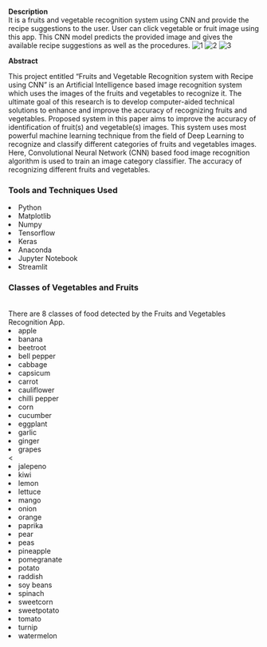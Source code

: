 <strong>Description</strong><br>
It is a fruits and vegetable recognition system using CNN and provide the recipe suggestions to the user. User can click vegetable or fruit image using this app. This CNN model predicts the provided image and gives the available recipe suggestions as well as the procedures.
![1](https://github.com/user-attachments/assets/79ddbf84-f1a8-4f3b-96f8-d608f656a5ea)
![2](https://github.com/user-attachments/assets/b2b0f00e-7635-4bc8-a6ef-bf0acc572838)
![3](https://github.com/user-attachments/assets/94d905e2-9dac-4836-b532-1a582bb1ad84)

<strong>Abstract</strong><br>

This project entitled “Fruits and Vegetable Recognition system with Recipe using CNN” is an Artificial Intelligence based image recognition system which uses the images of the fruits and vegetables to recognize it. The ultimate goal of this research is to develop computer-aided technical solutions to enhance and improve the accuracy of recognizing fruits and vegetables. Proposed system in this paper aims to improve the accuracy of identification of fruit(s) and vegetable(s) images. This system uses most powerful machine learning technique from the field of Deep Learning to recognize and classify different categories of fruits and vegetables images. Here, Convolutional Neural Network (CNN) based food image recognition algorithm is used to train an image category classifier. The accuracy of recognizing different fruits and vegetables.
### Tools and Techniques Used
<li>Python</li>
<li>Matplotlib</li>
<li>Numpy</li>
<li>Tensorflow</li>
<li>Keras</li>
<li>Anaconda</li>
<li>Jupyter Notebook</li>
<li>Streamlit</li>

### Classes of Vegetables and Fruits
<br>
There are 8 classes of food detected by the Fruits and Vegetables Recognition App.<br>
<li>apple</li>
<li>banana</li>
<li>beetroot</li>
<li>bell pepper</li>
<li>cabbage</li>
<li>capsicum</li>
<li>carrot</li>
<li>cauliflower</li>
<li>chilli pepper</li>
<li>corn</li>
<li>cucumber</li>
<li>eggplant</li>
<li>garlic</li>
<li>ginger</li>
<li>grapes</li><
<li>jalepeno</li>
<li>kiwi</li>
<li>lemon</li>
<li>lettuce</li>
<li>mango</li>
<li>onion</li>
<li>orange</li>
<li>paprika</li>
<li>pear</li>
<li>peas</li>
<li>pineapple</li>
<li>pomegranate</li>
<li>potato</li>
<li>raddish</li>
<li>soy beans</li>
<li>spinach</li>
<li>sweetcorn</li>
<li>sweetpotato</li>
<li>tomato</li>
<li>turnip</li>
<li>watermelon</li>

